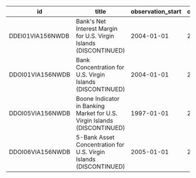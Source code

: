 | id               | title                                                                    | observation_start   | observation_end   |
|------------------|--------------------------------------------------------------------------|---------------------|-------------------|
| DDEI01VIA156NWDB | Bank's Net Interest Margin for U.S. Virgin Islands (DISCONTINUED)        | 2004-01-01          | 2008-01-01        |
| DDOI01VIA156NWDB | Bank Concentration for U.S. Virgin Islands (DISCONTINUED)                | 2004-01-01          | 2008-01-01        |
| DDOI05VIA156NWDB | Boone Indicator in Banking Market for U.S. Virgin Islands (DISCONTINUED) | 1997-01-01          | 2010-01-01        |
| DDOI06VIA156NWDB | 5-Bank Asset Concentration for U.S. Virgin Islands (DISCONTINUED)        | 2005-01-01          | 2006-01-01        |